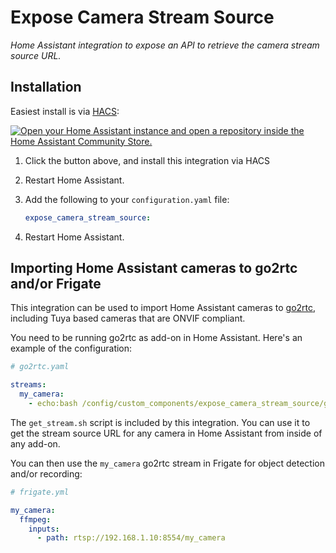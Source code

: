 # Expose Camera Stream Source

_Home Assistant integration to expose an API to retrieve the camera stream source URL._

## Installation

Easiest install is via [HACS](https://hacs.xyz/):

[![Open your Home Assistant instance and open a repository inside the Home Assistant Community Store.](https://my.home-assistant.io/badges/hacs_repository.svg)](https://my.home-assistant.io/redirect/hacs_repository/?owner=felipecrs&repository=hass-expose-camera-stream-source&category=integration)

1. Click the button above, and install this integration via HACS
2. Restart Home Assistant.
3. Add the following to your `configuration.yaml` file:

    ```yaml
    expose_camera_stream_source:
    ```
4. Restart Home Assistant.

## Importing Home Assistant cameras to go2rtc and/or Frigate

This integration can be used to import Home Assistant cameras to [go2rtc](https://github.com/alexxit/go2rtc), including Tuya based cameras that are ONVIF compliant.

You need to be running go2rtc as add-on in Home Assistant. Here's an example of the configuration:

```yaml
# go2rtc.yaml

streams:
  my_camera:
    - echo:bash /config/custom_components/expose_camera_stream_source/get_stream.sh camera.my_camera
```

The `get_stream.sh` script is included by this integration. You can use it to get the stream source URL for any camera in Home Assistant from inside of any add-on.

You can then use the `my_camera` go2rtc stream in Frigate for object detection and/or recording:

```yaml
# frigate.yml

my_camera:
  ffmpeg:
    inputs:
      - path: rtsp://192.168.1.10:8554/my_camera
```
